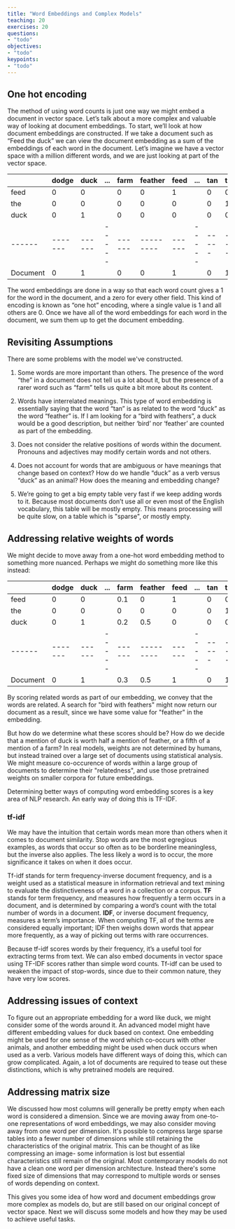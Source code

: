 ```yaml
---
title: "Word Embeddings and Complex Models"
teaching: 20
exercises: 20
questions:
- "todo"
objectives:
- "todo"
keypoints:
- "todo"
---
```

## One hot encoding

The method of using word counts is just one way we might embed a document in vector space. 
Let’s talk about a more complex and valuable way of looking at document embeddings. 
To start, we’ll look at how document embeddings are constructed. 
If we take a document such as “Feed the duck” we can view the document embedding as a sum of the embeddings of each word in the document. 
Let’s imagine we have a vector space with a million different words, and we are just looking at part of the vector space.


|      | dodge | duck | ... | farm | feather | feed | ... | tan | the |
|------|-------|------|-----|------|---------|------|-----|-----|-----|
| feed | 0     | 0    |     | 0    | 0       | 1    |     | 0   | 0   |
| the  | 0     | 0    |     | 0    | 0       | 0    |     | 0   | 1   |
| duck | 0     | 1    |     | 0    | 0       | 0    |     | 0   | 0   |
|------|-------|------|-----|------|---------|------|-----|-----|-----|
| Document | 0     | 1    |     | 0    | 0       | 1    |     | 0   | 1   |



The word embeddings are done in a way so that each word count gives a 1 for the word in the document, and a zero for every other field. 
This kind of encoding is known as “one hot” encoding, where a single value is 1 and all others are 0. 
Once we have all of the word embeddings for each word in the document, we sum them up to get the document embedding.


## Revisiting Assumptions
There are some problems with the model we've constructed.

1)	Some words are more important than others. 
The presence of the word “the” in a document does not tell us a lot about it, 
but the presence of a rarer word such as “farm” tells us quite a bit more about its content.
2)	Words have interrelated meanings. 
This type of word embedding is essentially saying that the word “tan” is as related to the word “duck” 
as the word “feather” is. If I am looking for a “bird with feathers”, a duck would be a good description, 
but neither ‘bird’ nor ‘feather’ are counted as part of the embedding. 

3)	Does not consider the relative positions of words within the document. 
Pronouns and adjectives may modify certain words and not others.
4)	Does not account for words that are ambiguous or have meanings that change based on context? 
How do we handle “duck” as a verb versus “duck” as an animal? How does the meaning and embedding change?

5)	We’re going to get a big empty table very fast if we keep adding words to it. 
Because most documents don’t use all or even most of the English vocabulary, this table will be mostly empty. 
This means processing will be quite slow, on a table which is "sparse", or mostly empty.

## Addressing relative weights of words

We might decide to move away from a one-hot word embedding method to something more nuanced.
Perhaps we might do something more like this instead:

|      | dodge | duck | ... | farm | feather | feed | ... | tan | the |
|------|-------|------|-----|------|---------|------|-----|-----|-----|
| feed | 0     | 0    |     | 0.1  | 0       | 1    |     | 0   | 0   |
| the  | 0     | 0    |     | 0    | 0       | 0    |     | 0   | 1   |
| duck | 0     | 1    |     | 0.2  | 0.5     | 0    |     | 0   | 0   |
|------|-------|------|-----|------|---------|------|-----|-----|-----|
| Document | 0     | 1    |     | 0.3    | 0.5       | 1    |     | 0   | 1   |

By scoring related words as part of our embedding, we convey that the words are related. A search for 
"bird with feathers" might now return our document as a result, since we have some value for "feather" in the embedding.

But how do we determine what these scores should be? 
How do we decide that a mention of duck is worth half a mention of feather, or a fifth of a mention of a farm? 
In real models, weights are not determined by humans, 
but instead trained over a large set of documents using statistical analysis. 
We might measure co-occurence of words within a large group of documents to determine their "relatedness", and use those pretrained weights on smaller corpora for future embeddings.

Determining better ways of computing word embedding scores is a key area of NLP research.
An early way of doing this is TF-IDF.


### tf-idf
We may have the intuition that certain words mean more than others when it comes to document similarity. 
Stop words are the most egregious examples, as words that occur so often as to be borderline meaningless, 
but the inverse also applies. The less likely a word is to occur, the more significance it takes on when it does occur.

Tf-idf stands for term frequency-inverse document frequency, 
and is a weight used as a statistical measure in information retrieval and text mining to evaluate the distinctiveness 
of a word in a collection or a corpus. **TF** stands for term frequency, and measures how frequently a term occurs in a 
document, and is determined by comparing a word’s count with the total number of words in a document. **IDF**, or inverse 
document frequency, measures a term’s importance. When computing TF, all of the terms are considered equally important;
 IDF then weighs down words that appear more frequently, as a way of picking out terms with rare occurrences.  
 
Because tf-idf scores words by their frequency, it’s a useful tool for extracting terms from text. 
We can also embed documents in vector space using TF-IDF scores rather than simple word counts. 
Tf-idf can be used to weaken the impact of stop-words, since due to their common nature, they have very low scores. 

## Addressing issues of context

To figure out an appropriate embedding for a word like duck, we might consider some of the words around it. 
An advanced model might have different embedding values for duck based on context.
One embedding might be used for one sense of the word which co-occurs with other animals, 
and another embedding might be used when duck occurs when used as a verb. 
Various models have different ways of doing this, which can grow complicated. 
Again, a lot of documents are required to tease out these distinctions, which is why pretrained models are required.

## Addressing matrix size

We discussed how most columns will generally be pretty empty when each word is considered a dimension.
Since we are moving away from one-to-one representations of word embeddings, we may also consider moving away from one word per dimension.
It's possible to compress large sparse tables into a fewer number of dimensions while still retaining the characteristics of the original matrix.
This can be thought of as like compressing an image- some information is lost but essential characteristics still remain of the original.
Most contemporary models do not have a clean one word per dimension architecture. 
Instead there's some fixed size of dimensions that may correspond to multiple words or senses of words depending on context.

This gives you some idea of how word and document embeddings grow more complex as models do, but are still based on our original concept of vector space.
Next we will discuss some models and how they may be used to achieve useful tasks.


